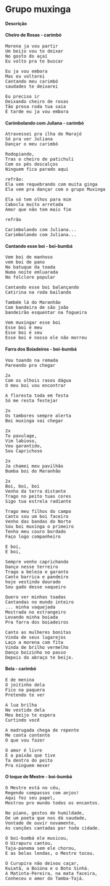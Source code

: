 # Grupo muxinga

#### Descrição


#### Cheiro de Rosas - carimbó
<pre>
Morena ja vou partir
Um beijo vou te deixar
No gosto do açaí
Eu volto pra te buscar

Eu ja vou embora
Mas eu voltarei
Cantando meu carimbó
saudades te deixarei

Eu preciso ir
Deixando cheiro de rosas
Tão prosa roda tua saia
É tarde eu ja vou embora
</pre>


#### Carimbolando com Juliana - carimbó
<pre>
Atravessei pra ilha de Marajó
Só pra ver Juliana
Dançar o meu carimbó

Rodopiando,
Tras o cheiro de patichuli
Com os pés descalços
Ninguem fica parado aqui

refrão:
Ela vem requebrando com muita ginga
Ela vem pra dançar com o grupo Muxinga

Ela só tem olhos para mim
Cabocla muito arretada
Amor que não tem mais fim

refrão

Carimbolando com Juliana...
Carimbolando com Juliana...
</pre>

#### Cantando esse boi - boi-bumbá
<pre>
Vem boi de manhoso
vem boi de pano
No batuque da toada
Numa noite emluarada
No folclore popular

Cantando esse boi balançando
Catirina na roda bailando

Também lá do Maranhão
Com bandeira de são joão
bandeirão esquentar na fogueira

Vem muxingar esse boi
Esse boi é meu
Esse boi é seu
Esse boi é nosso ele não morreu
</pre>

#### Farra dos Boiadeiros - boi-bumbá
<pre>
Vou toando na remada
Pareando pra chegar

2x
Com os olhois rasos dágua
O meu boi vou encontrar

A floresta toda em festa
Só me resta festejar

2x
Os tambores sempre alerta
Boi muxinga vai chegar

2x
To pavulage,
Vim labioso,
Vou garantido,
Sou Caprichoso

2x
Ja chamei meu pavilhão
Bumba boi do Maranhão

2x
Boi, boi, boi
Venho da terra distante
Trago no peito tuas cores
Sigo tua estrela radiante

Trago meu filhos do campo
Canto sou um boi faceiro
Venho das bandas do Norte
Sou boi muxinga o primeiro
Tenho meu couro bordado
Faço logo companheiro

E boi,
E boi,

Sempre venho caprichando
Danço nesse terreiro
Trago a beleza e garanto
Canto barrica e pandeiro
hoje vestindo dourado
Sou gado desse vaqueiro

Quero ver minhas toadas
Cantandas no mundo inteiro
... minha vaquejada
Mostrada no estrangeiro
Levando minha boiada
Pra farra dos boiadeiros

Canto as mulheres bonitas
Vinda de seus lugarejos
Laço a morena com fita
Vinda de brilho vermelho
Danço boizinho no passo
Depois do abraço te beijo.
</pre>

#### Bela - carimbó
<pre>
E de menina
O jeitinho dela
Fico na paquera
Pretendo te ver

A lua brilha
No vestido dela
Meu beijo te espera
Curtindo você

A madrugada chega de repente
Me conta contente
O que vou fazer

O amor é livre
E a paixão que tive
Ta dentro do peito
Pra ninguem mexer
</pre>

#### O toque de Mestre - boi-bumbá
<pre>
O Mestre está no céu,
Regendo compassos com anjos!
Aqui fez seu papel,
Mostrou pro mundo todos os encantos.

No piano, gestos de humildade,
De um poeta que nos dá saudade,
Vontade de ouvir novamente,
As canções cantadas por toda cidade.

O boi-bumbá ele musicou,
O Uirapuru cantou,
Taja-panema sem ele chorou,
E as belas lendas, o Mestre tocou.

O Curupira não deixou caçar,
Kuiatã, a Boiúna e o Boto Sinhá.
A Matinta-Pereira, na mata faceira,
Conheceu o amor do Tamba-Tajá.
</pre>

